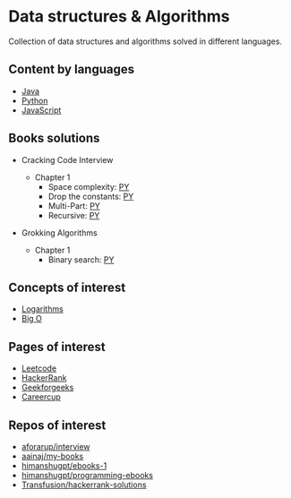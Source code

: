 # Data structures & Algorithms

Collection of data structures and algorithms solved in different languages.

## Content by languages

-   [Java](java/README.md)
-   [Python](python/README.md)
-   [JavaScript](javascript/README.md)

## Books solutions

-   Cracking Code Interview

    -   Chapter 1
        -   Space complexity: [PY](python/crco/chapter6/drop_constants.py)
        -   Drop the constants: [PY](python/crco/chapter6/drop_constants.py)
        -   Multi-Part: [PY](python/crco/chapter6/drop_constants.py)
        -   Recursive: [PY](python/crco/chapter6/recursive.py)

-   Grokking Algorithms
    -   Chapter 1
        -   Binary search: [PY](python/grokking/chapter1/binary_search.py)

## Concepts of interest

-   [Logarithms](https://www.khanacademy.org/math/algebra2/x2ec2f6f830c9fb89:logs/x2ec2f6f830c9fb89:log-intro/v/logarithms)
-   [Big O](https://www.youtube.com/watch?v=v4cd1O4zkGw)

## Pages of interest

-   [Leetcode](https://leetcode.com/)
-   [HackerRank](https://www.hackerrank.com/)
-   [Geekforgeeks](https://www.geeksforgeeks.org/)
-   [Careercup](https://www.careercup.com/)

## Repos of interest

-   [aforarup/interview](https://github.com/aforarup/interview)
-   [aainaj/my-books](https://github.com/aainaj/my-books)
-   [himanshugpt/ebooks-1](https://github.com/himanshugpt/ebooks-1)
-   [himanshugpt/programming-ebooks](https://github.com/himanshugpt/programming-ebooks)
-   [Transfusion/hackerrank-solutions](https://github.com/Transfusion/hackerrank-solutions)
